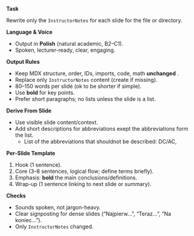 **Task**

Rewrite only the `InstructorNotes` for each slide for the file or directory.

**Language & Voice**

* Output in **Polish** (natural academic, B2–C1).
* Spoken, lecturer-ready, clear, engaging.

**Output Rules**

* Keep MDX structure, order, IDs, imports, code, math  **unchanged** .
* Replace only `InstructorNotes` content (create if missing).
* 80–150 words per slide (ok to be shorter if simple).
* Use **bold** for key points.
* Prefer short paragraphs; no lists unless the slide is a list.

**Derive From Slide**

* Use visible slide content/context.
* Add short descriptions for abbreviations exept the abbreviations form the list.
  * List of the abbreviations that shouldnot be described: DC/AC,

**Per-Slide Template**

1. Hook (1 sentence).
2. Core (3–8 sentences, logical flow; define terms briefly).
3. Emphasis: **bold** the main conclusions/definitions.
4. Wrap-up (1 sentence linking to next slide or summary).

**Checks**

* Sounds spoken, not jargon-heavy.
* Clear signposting for dense slides (“Najpierw…”, “Teraz…”, “Na koniec…”).
* Only `InstructorNotes` changed.
